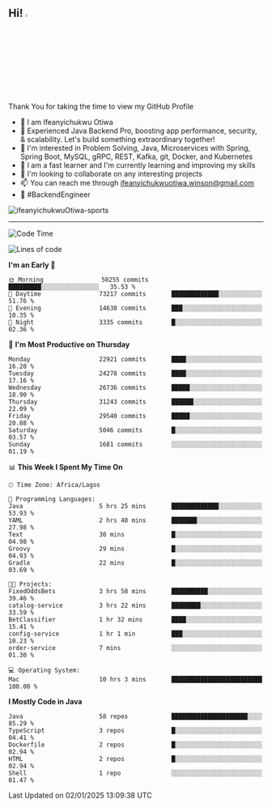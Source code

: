 <!-- BLOG-POST-LIST:START --><!-- BLOG-POST-LIST:END -->

## Hi! <img src="https://media.giphy.com/media/hvRJCLFzcasrR4ia7z/giphy.gif" width="4%"> 

Thank You for taking the time to view my GitHub Profile

- 👋 I am Ifeanyichukwu Otiwa
- 🚀 Experienced Java Backend Pro, boosting app performance, security, & scalability. Let's build something extraordinary together!
- 👀 I'm interested in Problem Solving, Java, Microservices with Spring, Spring Boot, MySQL, gRPC, REST, Kafka, git, Docker, and Kubernetes
- 🌱 I am a fast learner and I'm currently learning and improving my skills
- 💞️ I'm looking to collaborate on any interesting projects
- 📫 You can reach me through ifeanyichukwuotiwa.winson@gmail.com
- 🚀 #BackendEngineer

<p align="left" marginTop="10px"> <img src="https://komarev.com/ghpvc/?username=ifeanyichukwuOtiwa-sports&label=Profile%20views&color=0e75b6&style=for-the-badge" alt="ifeanyichukwuOtiwa-sports" /> </p>

***

<!--START_SECTION:waka-->
![Code Time](http://img.shields.io/badge/Code%20Time-3%2C283%20hrs%2035%20mins-blue)

![Lines of code](https://img.shields.io/badge/From%20Hello%20World%20I%27ve%20Written-34.8%20million%20lines%20of%20code-blue)

**I'm an Early 🐤** 

```text
🌞 Morning                50255 commits       █████████░░░░░░░░░░░░░░░░   35.53 % 
🌆 Daytime                73217 commits       █████████████░░░░░░░░░░░░   51.76 % 
🌃 Evening                14638 commits       ███░░░░░░░░░░░░░░░░░░░░░░   10.35 % 
🌙 Night                  3335 commits        █░░░░░░░░░░░░░░░░░░░░░░░░   02.36 % 
```
📅 **I'm Most Productive on Thursday** 

```text
Monday                   22921 commits       ████░░░░░░░░░░░░░░░░░░░░░   16.20 % 
Tuesday                  24278 commits       ████░░░░░░░░░░░░░░░░░░░░░   17.16 % 
Wednesday                26736 commits       █████░░░░░░░░░░░░░░░░░░░░   18.90 % 
Thursday                 31243 commits       ██████░░░░░░░░░░░░░░░░░░░   22.09 % 
Friday                   29540 commits       █████░░░░░░░░░░░░░░░░░░░░   20.88 % 
Saturday                 5046 commits        █░░░░░░░░░░░░░░░░░░░░░░░░   03.57 % 
Sunday                   1681 commits        ░░░░░░░░░░░░░░░░░░░░░░░░░   01.19 % 
```


📊 **This Week I Spent My Time On** 

```text
🕑︎ Time Zone: Africa/Lagos

💬 Programming Languages: 
Java                     5 hrs 25 mins       █████████████░░░░░░░░░░░░   53.93 % 
YAML                     2 hrs 48 mins       ███████░░░░░░░░░░░░░░░░░░   27.98 % 
Text                     30 mins             █░░░░░░░░░░░░░░░░░░░░░░░░   04.98 % 
Groovy                   29 mins             █░░░░░░░░░░░░░░░░░░░░░░░░   04.93 % 
Gradle                   22 mins             █░░░░░░░░░░░░░░░░░░░░░░░░   03.69 % 

🐱‍💻 Projects: 
FixedOddsBets            3 hrs 58 mins       ██████████░░░░░░░░░░░░░░░   39.46 % 
catalog-service          3 hrs 22 mins       ████████░░░░░░░░░░░░░░░░░   33.59 % 
BetClassifier            1 hr 32 mins        ████░░░░░░░░░░░░░░░░░░░░░   15.41 % 
config-service           1 hr 1 min          ███░░░░░░░░░░░░░░░░░░░░░░   10.23 % 
order-service            7 mins              ░░░░░░░░░░░░░░░░░░░░░░░░░   01.30 % 

💻 Operating System: 
Mac                      10 hrs 3 mins       █████████████████████████   100.00 % 
```

**I Mostly Code in Java** 

```text
Java                     58 repos            █████████████████████░░░░   85.29 % 
TypeScript               3 repos             █░░░░░░░░░░░░░░░░░░░░░░░░   04.41 % 
Dockerfile               2 repos             █░░░░░░░░░░░░░░░░░░░░░░░░   02.94 % 
HTML                     2 repos             █░░░░░░░░░░░░░░░░░░░░░░░░   02.94 % 
Shell                    1 repo              ░░░░░░░░░░░░░░░░░░░░░░░░░   01.47 % 
```




 Last Updated on 02/01/2025 13:09:38 UTC
<!--END_SECTION:waka-->

<!--
<p align="center">
![trophy](https://github-profile-trophy.vercel.app/?username=ifeanyichukwuOtiwa-sports&theme=onedark) (https://github.com/ryo-ma/github-profile-trophy)
</p>
-->

<!---
ifeanyi-otiwa/ifeanyi-otiwa is a ✨ special ✨ repository because its `README.md` (this file) appears on your GitHub profile.
You can click the Preview link to take a look at your changes.
--->
